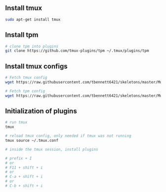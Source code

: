 ## Install tmux
```bash
sudo apt-get install tmux
```

## Install tpm
```bash
# clone tpm into plugins
git clone https://github.com/tmux-plugins/tpm ~/.tmux/plugins/tpm
```
## Install tmux configs
```bash
# Fetch tmux config
wget https://raw.githubusercontent.com/tbennett6421/skeletons/master/Multiplexers/tmux/tmux.conf -O ~/.tmux.conf

# Fetch tpm config
wget https://raw.githubusercontent.com/tbennett6421/skeletons/master/Multiplexers/tmux/tmux.pluginmanager -O ~/.tmux.pluginmanager
```

## Initialization of plugins
```bash
# run tmux
tmux 

# reload tmux config, only needed if tmux was not running
tmux source ~/.tmux.conf

# inside the tmux session, install plugins

# prefix + I 
# or
# F11 + shift + i
# or 
# C-a + shift + i
# or 
# C-b + shift + i

```
